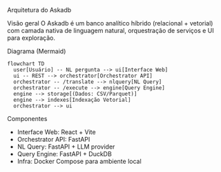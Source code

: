 Arquitetura do Askadb

Visão geral
O Askadb é um banco analítico híbrido (relacional + vetorial) com camada nativa de linguagem natural, orquestração de serviços e UI para exploração.

Diagrama (Mermaid)
```mermaid
flowchart TD
  user[Usuário] -- NL pergunta --> ui[Interface Web]
  ui -- REST --> orchestrator[Orchestrator API]
  orchestrator -- /translate --> nlquery[NL Query]
  orchestrator -- /execute --> engine[Query Engine]
  engine --> storage[(Dados: CSV/Parquet)]
  engine --> indexes[Indexação Vetorial]
  orchestrator --> ui
```

Componentes
- Interface Web: React + Vite
- Orchestrator API: FastAPI
- NL Query: FastAPI + LLM provider
- Query Engine: FastAPI + DuckDB
- Infra: Docker Compose para ambiente local

